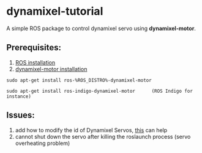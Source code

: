 # dynamixel-tutorial

A simple ROS package to control dynamixel servo using **dynamixel-motor**.

## Prerequisites:
1. [ROS installation](http://wiki.ros.org/indigo/Installation/Ubuntu)
2. [dynamixel-motor installation](http://wiki.ros.org/dynamixel_motor?distro=indigo)

```
sudo apt-get install ros-%ROS_DISTRO%-dynamixel-motor

sudo apt-get install ros-indigo-dynamixel-motor      (ROS Indigo for instance)
```

## Issues:
1. add how to modify the id of Dynamixel Servos, [this](https://github.com/ROBOTIS-GIT/dynamixel-workbench) can help
2. cannot shut down the servo after killing the roslaunch process (servo overheating problem)
